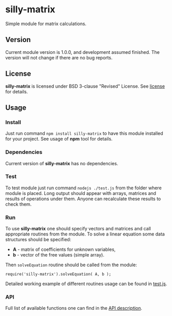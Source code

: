 # silly-matrix #
Simple module for matrix calculations.

## Version ##
Current module version is 1.0.0, and development assumed finished. The version will not change if there are no bug reports.

## License ##
**silly-matrix** is licensed under BSD 3-clause "Revised" License. See [license](./LICENSE) for details.

## Usage ##
### Install ###
Just run command `npm install silly-matrix` to have this module installed for your project. See usage of **npm** tool for details.

### Dependencies ###
Current version of **silly-matrix** has no dependencies.

### Test ###
To test module just run command `nodejs ./test.js` from the folder where module is placed. Long output should appear with arrays, matrices and results of operations under them. Anyone can recalculate these results to check them.

### Run ###
To use **silly-matrix** one should specify vectors and matrices and call appropriate routines from the module. To solve a linear equation some data structures should be specified:

* **A** - matrix of coefficients for unknown variables,
* **b** - vector of the free values (simple array).

Then `solveEquation` routine should be called from the module:

	require('silly-matrix').solveEquation( A, b );

Detailed working example of different routines usage can be found in [test.js](./test.js).

### API ###
Full list of available functions one can find in the [API description](./API.md).